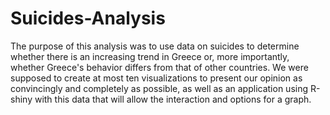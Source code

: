 # Suicides-Analysis

The purpose of this analysis was to use data on suicides to determine whether there is an increasing trend in Greece or, more importantly, whether Greece's behavior differs from that of other countries. We were supposed to create at most ten visualizations to present our opinion as convincingly and completely as possible, as well as an application using R-shiny with this data that will allow the interaction and options for a graph.

